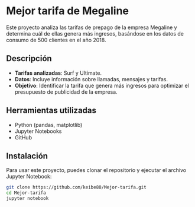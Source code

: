 # Mejor tarifa de Megaline

Este proyecto analiza las tarifas de prepago de la empresa Megaline y determina cuál de ellas genera más ingresos, basándose en los datos de consumo de 500 clientes en el año 2018.

## Descripción

- **Tarifas analizadas**: Surf y Ultimate.
- **Datos**: Incluye información sobre llamadas, mensajes y tarifas.
- **Objetivo**: Identificar la tarifa que genera más ingresos para optimizar el presupuesto de publicidad de la empresa.

## Herramientas utilizadas

- Python (pandas, matplotlib)
- Jupyter Notebooks
- GitHub

## Instalación

Para usar este proyecto, puedes clonar el repositorio y ejecutar el archivo Jupyter Notebook:

```bash
git clone https://github.com/keibe80/Mejor-tarifa.git
cd Mejor-tarifa
jupyter notebook
